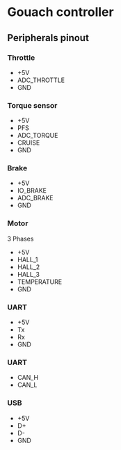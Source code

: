 # Gouach controller

## Peripherals pinout
### Throttle
- +5V
- ADC_THROTTLE
- GND

### Torque sensor
- +5V
- PFS
- ADC_TORQUE
- CRUISE
- GND

### Brake
- +5V
- IO_BRAKE
- ADC_BRAKE
- GND

### Motor
3 Phases
- +5V
- HALL_1
- HALL_2
- HALL_3
- TEMPERATURE
- GND

### UART
- +5V
- Tx
- Rx
- GND

### UART
- CAN_H
- CAN_L

### USB
- +5V
- D+
- D-
- GND





